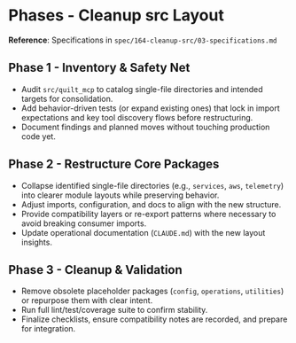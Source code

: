 <!-- markdownlint-disable MD013 -->
# Phases - Cleanup src Layout

**Reference**: Specifications in `spec/164-cleanup-src/03-specifications.md`

## Phase 1 - Inventory & Safety Net

- Audit `src/quilt_mcp` to catalog single-file directories and intended targets for consolidation.
- Add behavior-driven tests (or expand existing ones) that lock in import expectations and key tool discovery flows before restructuring.
- Document findings and planned moves without touching production code yet.

## Phase 2 - Restructure Core Packages

- Collapse identified single-file directories (e.g., `services`, `aws`, `telemetry`) into clearer module layouts while preserving behavior.
- Adjust imports, configuration, and docs to align with the new structure.
- Provide compatibility layers or re-export patterns where necessary to avoid breaking consumer imports.
- Update operational documentation (`CLAUDE.md`) with the new layout insights.

## Phase 3 - Cleanup & Validation

- Remove obsolete placeholder packages (`config`, `operations`, `utilities`) or repurpose them with clear intent.
- Run full lint/test/coverage suite to confirm stability.
- Finalize checklists, ensure compatibility notes are recorded, and prepare for integration.
